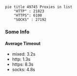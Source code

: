 
```mermaid
pie title 49745 Proxies in list
    "HTTP" : 21823
    "HTTPS": 6100
    "SOCKS" : 27192
```

### Some Info
#### Average Timeout

- mixed: 3.2s
- http: 1.3s
- https: 8.3s
- socks: 4.8s